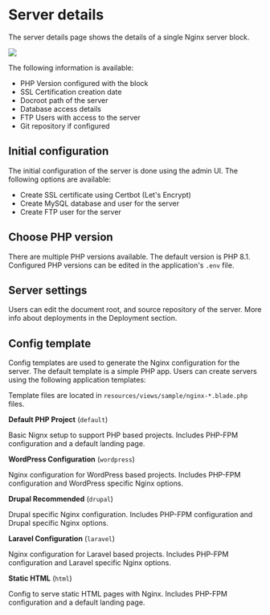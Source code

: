 # Server details

The server details page shows the details of a single Nginx server block.

<img src="/images/server-details.png">

The following information is available:

- PHP Version configured with the block
- SSL Certification creation date
- Docroot path of the server
- Database access details
- FTP Users with access to the server
- Git repository if configured


## Initial configuration

The initial configuration of the server is done using the admin UI.
The following options are available:
- Create SSL certificate using Certbot (Let's Encrypt)
- Create MySQL database and user for the server
- Create FTP user for the server

## Choose PHP version

There are multiple PHP versions available. The default version is PHP 8.1.
Configured PHP versions can be edited in the application's `.env` file.

## Server settings

Users can edit the document root, and source repository of the server.
More info about deployments in the Deployment section.

## Config template

Config templates are used to generate the Nginx configuration for the
server. The default template is a simple PHP app. Users can create
servers using the following application templates:

Template files are located in `resources/views/sample/nginx-*.blade.php`
files.

**Default PHP Project** (`default`)

Basic Nignx setup to support PHP based projects. Includes PHP-FPM
configuration and a default landing page.

**WordPress Configuration** (`wordpress`)

Nginx configuration for WordPress based projects. Includes PHP-FPM
configuration and WordPress specific Nginx options.

**Drupal Recommended** (`drupal`)

Drupal specific Nginx configuration. Includes PHP-FPM configuration
and Drupal specific Nginx options.


**Laravel Configuration** (`laravel`)

Nginx configuration for Laravel based projects. Includes PHP-FPM
configuration and Laravel specific Nginx options.


**Static HTML** (`html`)

Config to serve static HTML pages with Nginx. Includes PHP-FPM
configuration and a default landing page.
